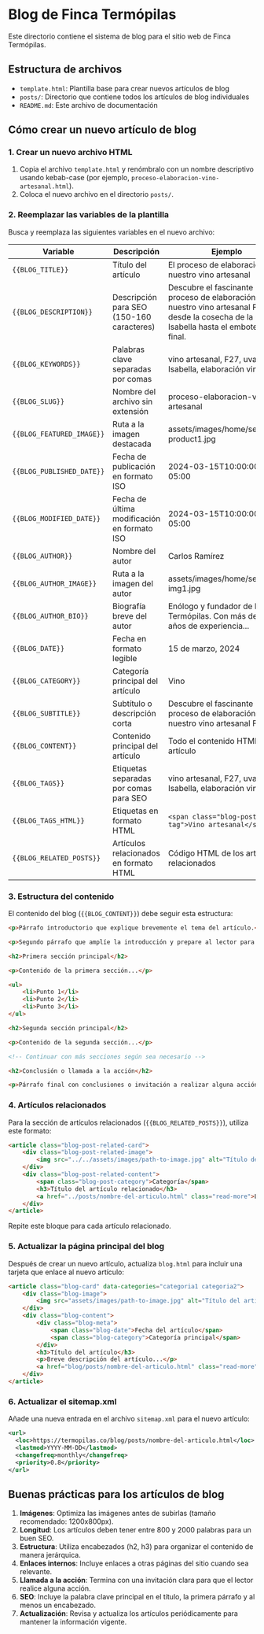 # Blog de Finca Termópilas

Este directorio contiene el sistema de blog para el sitio web de Finca Termópilas.

## Estructura de archivos

- `template.html`: Plantilla base para crear nuevos artículos de blog
- `posts/`: Directorio que contiene todos los artículos de blog individuales
- `README.md`: Este archivo de documentación

## Cómo crear un nuevo artículo de blog

### 1. Crear un nuevo archivo HTML

1. Copia el archivo `template.html` y renómbralo con un nombre descriptivo usando kebab-case (por ejemplo, `proceso-elaboracion-vino-artesanal.html`).
2. Coloca el nuevo archivo en el directorio `posts/`.

### 2. Reemplazar las variables de la plantilla

Busca y reemplaza las siguientes variables en el nuevo archivo:

| Variable | Descripción | Ejemplo |
|----------|-------------|---------|
| `{{BLOG_TITLE}}` | Título del artículo | El proceso de elaboración de nuestro vino artesanal |
| `{{BLOG_DESCRIPTION}}` | Descripción para SEO (150-160 caracteres) | Descubre el fascinante proceso de elaboración de nuestro vino artesanal F27, desde la cosecha de la uva Isabella hasta el embotellado final. |
| `{{BLOG_KEYWORDS}}` | Palabras clave separadas por comas | vino artesanal, F27, uva Isabella, elaboración vino |
| `{{BLOG_SLUG}}` | Nombre del archivo sin extensión | proceso-elaboracion-vino-artesanal |
| `{{BLOG_FEATURED_IMAGE}}` | Ruta a la imagen destacada | assets/images/home/section2-product1.jpg |
| `{{BLOG_PUBLISHED_DATE}}` | Fecha de publicación en formato ISO | 2024-03-15T10:00:00-05:00 |
| `{{BLOG_MODIFIED_DATE}}` | Fecha de última modificación en formato ISO | 2024-03-15T10:00:00-05:00 |
| `{{BLOG_AUTHOR}}` | Nombre del autor | Carlos Ramírez |
| `{{BLOG_AUTHOR_IMAGE}}` | Ruta a la imagen del autor | assets/images/home/section4-img1.jpg |
| `{{BLOG_AUTHOR_BIO}}` | Biografía breve del autor | Enólogo y fundador de Finca Termópilas. Con más de 15 años de experiencia... |
| `{{BLOG_DATE}}` | Fecha en formato legible | 15 de marzo, 2024 |
| `{{BLOG_CATEGORY}}` | Categoría principal del artículo | Vino |
| `{{BLOG_SUBTITLE}}` | Subtítulo o descripción corta | Descubre el fascinante proceso de elaboración de nuestro vino artesanal F27... |
| `{{BLOG_CONTENT}}` | Contenido principal del artículo | Todo el contenido HTML del artículo |
| `{{BLOG_TAGS}}` | Etiquetas separadas por comas para SEO | vino artesanal, F27, uva Isabella, elaboración vino |
| `{{BLOG_TAGS_HTML}}` | Etiquetas en formato HTML | `<span class="blog-post-tag">Vino artesanal</span>` |
| `{{BLOG_RELATED_POSTS}}` | Artículos relacionados en formato HTML | Código HTML de los artículos relacionados |

### 3. Estructura del contenido

El contenido del blog (`{{BLOG_CONTENT}}`) debe seguir esta estructura:

```html
<p>Párrafo introductorio que explique brevemente el tema del artículo.</p>

<p>Segundo párrafo que amplíe la introducción y prepare al lector para el contenido principal.</p>

<h2>Primera sección principal</h2>

<p>Contenido de la primera sección...</p>

<ul>
    <li>Punto 1</li>
    <li>Punto 2</li>
    <li>Punto 3</li>
</ul>

<h2>Segunda sección principal</h2>

<p>Contenido de la segunda sección...</p>

<!-- Continuar con más secciones según sea necesario -->

<h2>Conclusión o llamada a la acción</h2>

<p>Párrafo final con conclusiones o invitación a realizar alguna acción.</p>
```

### 4. Artículos relacionados

Para la sección de artículos relacionados (`{{BLOG_RELATED_POSTS}}`), utiliza este formato:

```html
<article class="blog-post-related-card">
    <div class="blog-post-related-image">
        <img src="../../assets/images/path-to-image.jpg" alt="Título del artículo relacionado">
    </div>
    <div class="blog-post-related-content">
        <span class="blog-post-category">Categoría</span>
        <h3>Título del artículo relacionado</h3>
        <a href="../posts/nombre-del-articulo.html" class="read-more">Leer más <i class="fas fa-arrow-right"></i></a>
    </div>
</article>
```

Repite este bloque para cada artículo relacionado.

### 5. Actualizar la página principal del blog

Después de crear un nuevo artículo, actualiza `blog.html` para incluir una tarjeta que enlace al nuevo artículo:

```html
<article class="blog-card" data-categories="categoria1 categoria2">
    <div class="blog-image">
        <img src="assets/images/path-to-image.jpg" alt="Título del artículo">
    </div>
    <div class="blog-content">
        <div class="blog-meta">
            <span class="blog-date">Fecha del artículo</span>
            <span class="blog-category">Categoría principal</span>
        </div>
        <h3>Título del artículo</h3>
        <p>Breve descripción del artículo...</p>
        <a href="blog/posts/nombre-del-articulo.html" class="read-more">Leer más <i class="fas fa-arrow-right"></i></a>
    </div>
</article>
```

### 6. Actualizar el sitemap.xml

Añade una nueva entrada en el archivo `sitemap.xml` para el nuevo artículo:

```xml
<url>
  <loc>https://termopilas.co/blog/posts/nombre-del-articulo.html</loc>
  <lastmod>YYYY-MM-DD</lastmod>
  <changefreq>monthly</changefreq>
  <priority>0.8</priority>
</url>
```

## Buenas prácticas para los artículos de blog

1. **Imágenes**: Optimiza las imágenes antes de subirlas (tamaño recomendado: 1200x800px).
2. **Longitud**: Los artículos deben tener entre 800 y 2000 palabras para un buen SEO.
3. **Estructura**: Utiliza encabezados (h2, h3) para organizar el contenido de manera jerárquica.
4. **Enlaces internos**: Incluye enlaces a otras páginas del sitio cuando sea relevante.
5. **Llamada a la acción**: Termina con una invitación clara para que el lector realice alguna acción.
6. **SEO**: Incluye la palabra clave principal en el título, la primera párrafo y al menos un encabezado.
7. **Actualización**: Revisa y actualiza los artículos periódicamente para mantener la información vigente. 
